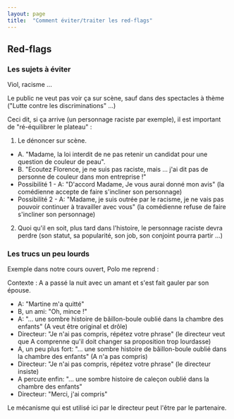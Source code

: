 ```yaml
---
layout: page
title:  "Comment éviter/traiter les red-flags"
---
```


## Red-flags

### Les sujets à éviter
Viol, racisme ...

Le public ne veut pas voir ça sur scène, sauf dans des spectacles à thème ("Lutte contre les discriminations" ...)

Ceci dit, si ça arrive (un personnage raciste par exemple), il est important de "ré-équilibrer le plateau" :

1) Le dénoncer sur scène.
- A. "Madame, la loi interdit de ne pas retenir un candidat pour une question de couleur de peau".
- B. "Ecoutez Florence, je ne suis pas raciste, mais ... j'ai dit pas de personne de couleur dans mon entreprise !"
- Possibilité 1 - A: "D'accord Madame, Je vous aurai donné mon avis" (la comédienne accepte de faire s'incliner son personnage)
- Possibilité 2 - A: "Madame, je suis outrée par le racisme, je ne vais pas pouvoir continuer à travailler avec vous" (la comédienne refuse de faire s'incliner son personnage)

2) Quoi qu'il en soit, plus tard dans l'histoire, le personnage raciste devra perdre (son statut, sa popularité, son job, son conjoint pourra partir ...)

### Les trucs un peu lourds

Exemple dans notre cours ouvert, Polo me reprend :

Contexte : A a passé la nuit avec un amant et s'est fait gauler par son épouse.
- A: "Martine m'a quitté"
- B, un ami: "Oh, mince !"
- A: "... une sombre histoire de bâillon-boule oublié dans la chambre des enfants" (A veut être original et drôle)
- Directeur: "Je n'ai pas compris, répétez votre phrase" (le directeur veut que A comprenne qu'il doit changer sa proposition trop lourdasse)
- A, un peu plus fort: "... une sombre histoire de bâillon-boule oublié dans la chambre des enfants" (A n'a pas compris)
- Directeur: "Je n'ai pas compris, répétez votre phrase" (le directeur insiste)
- A percute enfin: "... une sombre histoire de caleçon oublié dans la chambre des enfants"
- Directeur: "Merci, j'ai compris"


Le mécanisme qui est utilisé ici par le directeur peut l'être par le partenaire.
